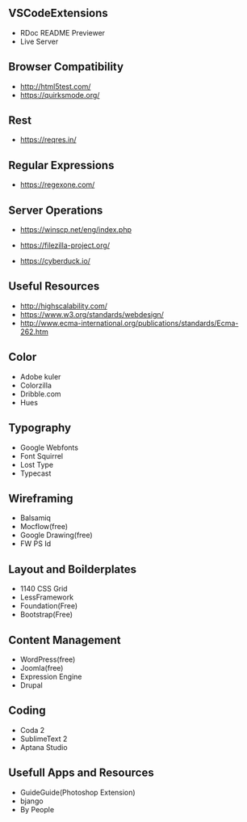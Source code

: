 ## VSCodeExtensions
- RDoc README Previewer
- Live Server

## Browser Compatibility
- http://html5test.com/
- https://quirksmode.org/

## Rest
- https://reqres.in/

## Regular Expressions
- https://regexone.com/

## Server Operations
- https://winscp.net/eng/index.php
- https://filezilla-project.org/

- https://cyberduck.io/


## Useful Resources
- http://highscalability.com/
- https://www.w3.org/standards/webdesign/
- http://www.ecma-international.org/publications/standards/Ecma-262.htm

## Color
- Adobe kuler
- Colorzilla
- Dribble.com
- Hues

## Typography
- Google Webfonts
- Font Squirrel
- Lost Type
- Typecast

## Wireframing
- Balsamiq
- Mocflow(free)
- Google Drawing(free)
- FW PS Id

## Layout and Boilderplates
- 1140 CSS Grid
- LessFramework
- Foundation(Free)
- Bootstrap(Free)

## Content Management
- WordPress(free)
- Joomla(free)
- Expression Engine
- Drupal

## Coding
- Coda 2
- SublimeText 2
- Aptana Studio

## Usefull Apps and Resources
- GuideGuide(Photoshop Extension)
- bjango
- By People
